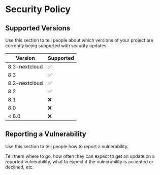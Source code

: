 # Security Policy

## Supported Versions

Use this section to tell people about which versions of your project are
currently being supported with security updates.

| Version       | Supported          |
| --------------| ------------------ |
| 8.3-nextcloud | :white_check_mark: |
| 8.3           | :white_check_mark: |
| 8.2-nextcloud | :white_check_mark: |
| 8.2           | :white_check_mark: |
| 8.1           | :x:                |
| 8.0           | :x:                |
| < 8.0         | :x:                |

## Reporting a Vulnerability

Use this section to tell people how to report a vulnerability.

Tell them where to go, how often they can expect to get an update on a
reported vulnerability, what to expect if the vulnerability is accepted or
declined, etc.
